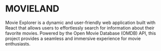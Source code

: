 # MOVIELAND
Movie Explorer is a dynamic and user-friendly web application built with React that allows users to effortlessly search for information about their favorite movies. Powered by the Open Movie Database (OMDB) API, this project provides a seamless and immersive experience for movie enthusiasts.
